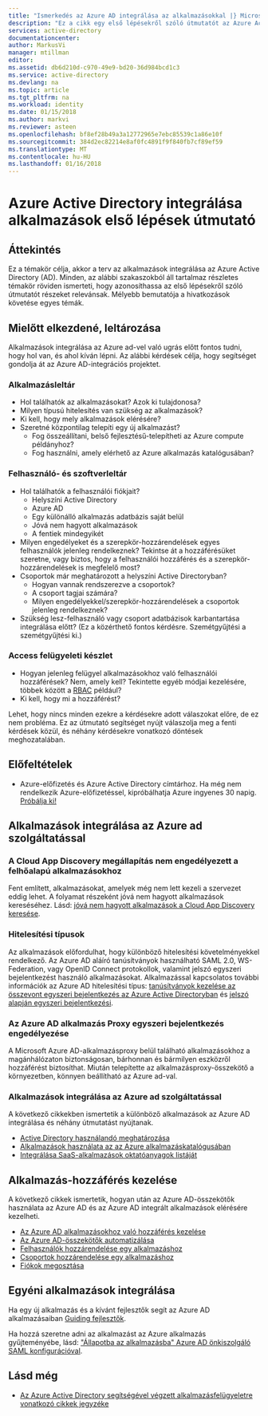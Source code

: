 ```yaml
---
title: "Ismerkedés az Azure AD integrálása az alkalmazásokkal |} Microsoft Docs"
description: "Ez a cikk egy első lépésekről szóló útmutatót az Azure Active Directory (AD) integrálása a helyszíni alkalmazások és a felhőalapú alkalmazásokhoz."
services: active-directory
documentationcenter: 
author: MarkusVi
manager: mtillman
editor: 
ms.assetid: db6d210d-c970-49e9-bd20-36d984bcd1c3
ms.service: active-directory
ms.devlang: na
ms.topic: article
ms.tgt_pltfrm: na
ms.workload: identity
ms.date: 01/15/2018
ms.author: markvi
ms.reviewer: asteen
ms.openlocfilehash: bf8ef28b49a3a12772965e7ebc85539c1a86e10f
ms.sourcegitcommit: 384d2ec82214e8af0fc4891f9f840fb7cf89ef59
ms.translationtype: MT
ms.contentlocale: hu-HU
ms.lasthandoff: 01/16/2018
---
```

# <a name="integrating-azure-active-directory-with-applications-getting-started-guide"></a>Azure Active Directory integrálása alkalmazások első lépések útmutató
## <a name="overview"></a>Áttekintés
Ez a témakör célja, akkor a terv az alkalmazások integrálása az Azure Active Directory (AD). Minden, az alábbi szakaszokból áll tartalmaz részletes témakör röviden ismerteti, hogy azonosíthassa az első lépésekről szóló útmutatót részeket relevánsak.  Mélyebb bemutatója a hivatkozások követése egyes témák.

## <a name="before-you-begin-take-inventory"></a>Mielőtt elkezdené, leltározása
Alkalmazások integrálása az Azure ad-vel való ugrás előtt fontos tudni, hogy hol van, és ahol kíván lépni.  Az alábbi kérdések célja, hogy segítséget gondolja át az Azure AD-integrációs projektet.

### <a name="application-inventory"></a>Alkalmazásleltár
* Hol találhatók az alkalmazásokat? Azok ki tulajdonosa?
* Milyen típusú hitelesítés van szükség az alkalmazások?
* Ki kell, hogy mely alkalmazások elérésére?
* Szeretné központilag telepíti egy új alkalmazást?
  * Fog összeállítani, belső fejlesztésű-telepítheti az Azure compute példányhoz?
  * Fog használni, amely elérhető az Azure alkalmazás katalógusában?

### <a name="user-and-group-inventory"></a>Felhasználó- és szoftverleltár
* Hol találhatók a felhasználói fiókjait?
  * Helyszíni Active Directory
  * Azure AD
  * Egy különálló alkalmazás adatbázis saját belül
  * Jóvá nem hagyott alkalmazások
  * A fentiek mindegyikét
* Milyen engedélyeket és a szerepkör-hozzárendelések egyes felhasználók jelenleg rendelkeznek? Tekintse át a hozzáférésüket szeretne, vagy biztos, hogy a felhasználói hozzáférés és a szerepkör-hozzárendelések is megfelelő most?
* Csoportok már meghatározott a helyszíni Active Directoryban?
  * Hogyan vannak rendszerezve a csoportok?
  * A csoport tagjai számára?
  * Milyen engedélyekkel/szerepkör-hozzárendelések a csoportok jelenleg rendelkeznek?
* Szükség lesz-felhasználó vagy csoport adatbázisok karbantartása integrálása előtt?  (Ez a közérthető fontos kérdésre. Szemétgyűjtési a szemétgyűjtési ki.)

### <a name="access-management-inventory"></a>Access felügyeleti készlet
* Hogyan jelenleg felügyel alkalmazásokhoz való felhasználói hozzáférések? Nem, amely kell?  Tekintette egyéb módjai kezelésére, többek között a [RBAC](role-based-access-control-configure.md) például?
* Ki kell, hogy mi a hozzáférést?

Lehet, hogy nincs minden ezekre a kérdésekre adott válaszokat előre, de ez nem probléma.  Ez az útmutató segítséget nyújt válaszolja meg a fenti kérdések közül, és néhány kérdésekre vonatkozó döntések meghozatalában.

## <a name="prerequisites"></a>Előfeltételek
* Azure-előfizetés és Azure Active Directory címtárhoz.  Ha még nem rendelkezik Azure-előfizetéssel, kipróbálhatja Azure ingyenes 30 napig. [Próbálja ki!](https://azure.microsoft.com/trial/get-started-active-directory/)

## <a name="application-integration-with-azure-ad"></a>Alkalmazások integrálása az Azure ad szolgáltatással
### <a name="finding-unsanctioned-cloud-applications-with-cloud-app-discovery"></a>A Cloud App Discovery megállapítás nem engedélyezett a felhőalapú alkalmazásokhoz
Fent említett, alkalmazásokat, amelyek még nem lett kezeli a szervezet eddig lehet.  A folyamat részeként jóvá nem hagyott alkalmazások kereséséhez. Lásd: [jóvá nem hagyott alkalmazások a Cloud App Discovery keresése](active-directory-cloudappdiscovery-whatis.md).

### <a name="authentication-types"></a>Hitelesítési típusok
Az alkalmazások előfordulhat, hogy különböző hitelesítési követelményekkel rendelkező. Az Azure AD aláíró tanúsítványok használható SAML 2.0, WS-Federation, vagy OpenID Connect protokollok, valamint jelszó egyszeri bejelentkezést használó alkalmazásokat. Alkalmazással kapcsolatos további információk az Azure AD hitelesítési típus: [tanúsítványok kezelése az összevont egyszeri bejelentkezés az Azure Active Directoryban](active-directory-sso-certs.md) és [jelszó alapján egyszeri bejelentkezési](active-directory-appssoaccess-whatis.md).

### <a name="enabling-sso-with-azure-ad-app-proxy"></a>Az Azure AD alkalmazás Proxy egyszeri bejelentkezés engedélyezése
A Microsoft Azure AD-alkalmazásproxy belül található alkalmazásokhoz a magánhálózaton biztonságosan, bárhonnan és bármilyen eszközről hozzáférést biztosíthat. Miután telepítette az alkalmazásproxy-összekötő a környezetben, könnyen beállítható az Azure ad-val.

### <a name="integrating-applications-with-azure-ad"></a>Alkalmazások integrálása az Azure ad szolgáltatással
A következő cikkekben ismertetik a különböző alkalmazások az Azure AD integrálása és néhány útmutatást nyújtanak.

* [Active Directory használandó meghatározása](active-directory-administer.md)
* [Alkalmazások használata az az Azure alkalmazáskatalógusában](active-directory-appssoaccess-whatis.md)
* [Integrálása SaaS-alkalmazások oktatóanyagok listáját](active-directory-saas-tutorial-list.md)

## <a name="managing-access-to-applications"></a>Alkalmazás-hozzáférés kezelése
A következő cikkek ismertetik, hogyan után az Azure AD-összekötők használata az Azure AD és az Azure AD integrált alkalmazások elérésére kezelheti.

* [Az Azure AD alkalmazásokhoz való hozzáférés kezelése](active-directory-managing-access-to-apps.md)
* [Az Azure AD-összekötők automatizálása](active-directory-saas-app-provisioning.md)
* [Felhasználók hozzárendelése egy alkalmazáshoz](active-directory-applications-guiding-developers-assigning-users.md)
* [Csoportok hozzárendelése egy alkalmazáshoz](active-directory-applications-guiding-developers-assigning-groups.md)
* [Fiókok megosztása](active-directory-sharing-accounts.md)

## <a name="integrating-custom-applications"></a>Egyéni alkalmazások integrálása
Ha egy új alkalmazás és a kívánt fejlesztők segít az Azure AD alkalmazásaiban [Guiding fejlesztők](active-directory-applications-guiding-developers-for-lob-applications.md).

Ha hozzá szeretne adni az alkalmazást az Azure alkalmazás gyűjteményébe, lásd: ["Állapotba az alkalmazásba" Azure AD önkiszolgáló SAML konfigurációval](https://cloudblogs.microsoft.com/enterprisemobility/2015/06/17/bring-your-own-app-with-azure-ad-self-service-saml-configuration-now-in-preview/).

## <a name="see-also"></a>Lásd még
* [Az Azure Active Directory segítségével végzett alkalmazásfelügyeletre vonatkozó cikkek jegyzéke](active-directory-apps-index.md)

